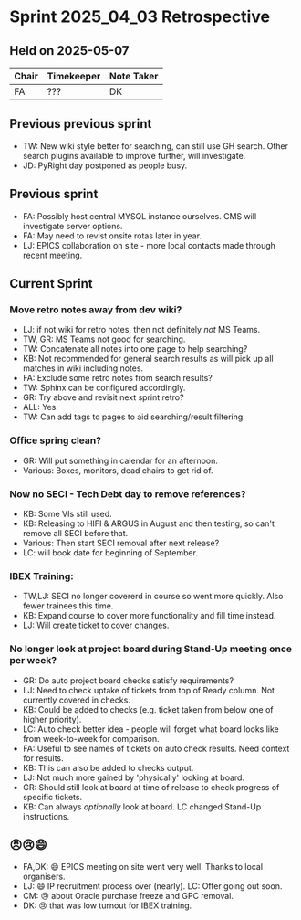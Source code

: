 # Sprint 2025_04_03 Retrospective
## Held on 2025-05-07

| Chair | Timekeeper | Note Taker |
|-------|------------|------------|
| FA    | ???        | DK         |


## Previous previous sprint

- TW: New wiki style better for searching, can still use GH search.  Other search plugins available to improve further, will investigate.
- JD: PyRight day postponed as people busy.
 

## Previous sprint

- FA: Possibly host central MYSQL instance ourselves.  CMS will investigate server options.
- FA: May need to revist onsite rotas later in year.
- LJ: EPICS collaboration on site - more local contacts made through recent meeting.


## Current Sprint

### Move retro notes away from dev wiki?
- LJ: if not wiki for retro notes, then not definitely _not_ MS Teams.
- TW, GR: MS Teams not good for searching.
- TW: Concatenate all notes into one page to help searching?
- KB: Not recommended for general search results as will pick up all matches in wiki including notes.
- FA: Exclude some retro notes from search results?
- TW: Sphinx can be configured accordingly.
- GR: Try above and revisit next sprint retro?
- ALL: Yes.
- TW: Can add tags to pages to aid searching/result filtering.

### Office spring clean?
- GR: Will put something in calendar for an afternoon.
- Various: Boxes, monitors, dead chairs to get rid of.

### Now no SECI - Tech Debt day to remove references?
- KB: Some VIs still used.
- KB: Releasing to HIFI & ARGUS in August and then testing, so can't remove all SECI before that.
- Various: Then start SECI removal after next release?
- LC: will book date for beginning of September.

### IBEX Training:
- TW,LJ: SECI no longer covererd in course so went more quickly.  Also fewer trainees this time.
- KB: Expand course to cover more functionality and fill time instead.
- LJ: Will create ticket to cover changes.

### No longer look at project board during Stand-Up meeting once per week?
- GR: Do auto project board checks satisfy requirements?
- LJ: Need to check uptake of tickets from top of Ready column.  Not currently covered in checks.
- KB: Could be added to checks (e.g. ticket taken from below one of higher priority).
- LC: Auto check better idea - people will forget what board looks like from week-to-week for comparison.
- FA: Useful to see names of tickets on auto check results.  Need context for results.
- KB: This can also be added to checks output.
- LJ: Not much more gained by 'physically' looking at board.
- GR: Should still look at board at time of release to check progress of specific tickets.
- KB: Can always _optionally_ look at board.  LC changed Stand-Up instructions.


## 😠😢😄
- FA,DK: 😄 EPICS meeting on site went very well.  Thanks to local organisers.
- LJ: 😄 IP recruitment process over (nearly).  LC: Offer going out soon.
- CM: 😢 about Oracle purchase freeze and GPC removal.
- DK: 😢 that was low turnout for IBEX training.

